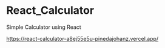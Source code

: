 # React_Calculator
Simple Calculator using React


https://react-calculator-a8ej55e5u-pinedajohanz.vercel.app/

